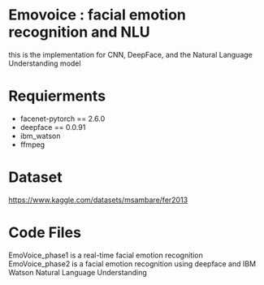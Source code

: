 # Emovoice : facial emotion recognition and NLU
this is the implementation for CNN, DeepFace, and the Natural Language Understanding model

# Requierments
<ul>
  <li>facenet-pytorch == 2.6.0</li>
  <li>deepface == 0.0.91</li>
  <li>ibm_watson</li>
  <li>ffmpeg</li>
</ul>

# Dataset
https://www.kaggle.com/datasets/msambare/fer2013

# Code Files
EmoVoice_phase1 is a real-time facial emotion recognition
EmoVoice_phase2 is a facial emotion recognition using deepface and IBM Watson Natural Language Understanding
